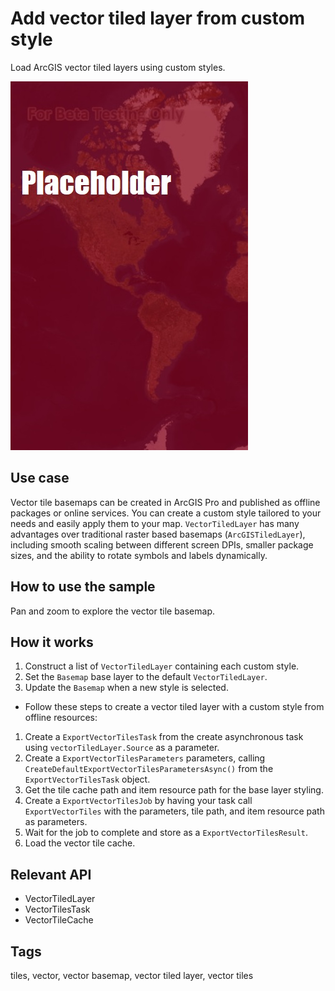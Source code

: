 # Add vector tiled layer from custom style

Load ArcGIS vector tiled layers using custom styles.

![Image of offline vector tiled layer custom style](AddVectorTiledLayerFromCustomStyle.jpg)

## Use case

Vector tile basemaps can be created in ArcGIS Pro and published as offline packages or online services. You can create a custom style tailored to your needs and easily apply them to your map. `VectorTiledLayer` has many advantages over traditional raster based basemaps (`ArcGISTiledLayer`), including smooth scaling between different screen DPIs, smaller package sizes, and the ability to rotate symbols and labels dynamically.

## How to use the sample

Pan and zoom to explore the vector tile basemap.

## How it works

1. Construct a list of `VectorTiledLayer` containing each custom style.
2. Set the `Basemap` base layer to the default `VectorTiledLayer`.
3. Update the `Basemap` when a new style is selected.

* Follow these steps to create a vector tiled layer with a custom style from offline resources:
1. Create a `ExportVectorTilesTask` from the create asynchronous task using `vectorTiledLayer.Source` as a parameter.
2. Create a `ExportVectorTilesParameters` parameters, calling `CreateDefaultExportVectorTilesParametersAsync()` from the `ExportVectorTilesTask` object.
3. Get the tile cache path and item resource path for the base layer styling.
4. Create a `ExportVectorTilesJob` by having your task call `ExportVectorTiles` with the parameters, tile path, and item resource path as parameters.
5. Wait for the job to complete and store as a `ExportVectorTilesResult`.
6. Load the vector tile cache.

## Relevant API

* VectorTiledLayer
* VectorTilesTask
* VectorTileCache

## Tags

tiles, vector, vector basemap, vector tiled layer, vector tiles
